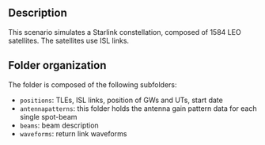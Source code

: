 ## Description

This scenario simulates a Starlink constellation, composed of 1584 LEO satellites.
The satellites use ISL links.

## Folder organization

The folder is composed of the following subfolders:

- `positions`: TLEs, ISL links, position of GWs and UTs, start date
- `antennapatterns`: this folder holds the antenna gain pattern data for each single spot-beam
- `beams`: beam description
- `waveforms`: return link waveforms
